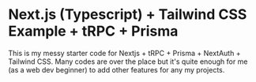 # Next.js (Typescript) + Tailwind CSS Example + tRPC + Prisma
This is my messy starter code for Nextjs + tRPC + Prisma + NextAuth + Tailwind CSS. Many codes are over the place but it's quite enough for me (as a web dev beginner) to add other features for any my projects.
